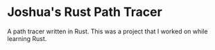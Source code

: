 # Joshua's Rust Path Tracer

A path tracer written in Rust. This was a project that I worked on while learning Rust.


